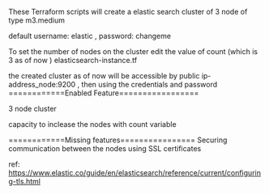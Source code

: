 These Terraform scripts will create a elastic search cluster of 3 node of type m3.medium 

default username: elastic , password: changeme 

To set the number of nodes on the cluster edit the value of count (which is 3 as of now ) elasticsearch-instance.tf

the created cluster as of now will be accessible by public ip-address_node:9200 , then using the credentials and password
============Enabled Feature=================

3 node cluster

capacity to inclease the nodes with count variable


============Missing features================
Securing communication between the nodes using SSL certificates 

ref: https://www.elastic.co/guide/en/elasticsearch/reference/current/configuring-tls.html


